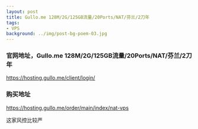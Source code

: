 ```yaml
---
layout: post
title: Gullo.me 128M/2G/125GB流量/20Ports/NAT/芬兰/2刀年
tags:
- VPS
background: ../img/post-bg-poem-03.jpg
---
```


### 官网地址，Gullo.me 128M/2G/125GB流量/20Ports/NAT/芬兰/2刀年
https://hosting.gullo.me/client/login/

### 购买地址
https://hosting.gullo.me/order/main/index/nat-vps

这家风控比较严